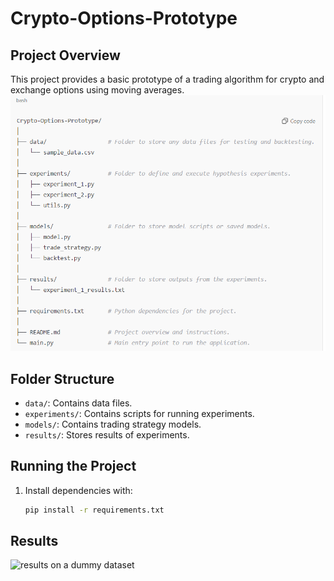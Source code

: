 # Crypto-Options-Prototype

## Project Overview
This project provides a basic prototype of a trading algorithm for crypto and exchange options using moving averages.
![Project Diagram](https://github.com/dijasila/Crypto-Options-Prototype/blob/master/image/resp_struct.PNG)
## Folder Structure
- `data/`: Contains data files.
- `experiments/`: Contains scripts for running experiments.
- `models/`: Contains trading strategy models.
- `results/`: Stores results of experiments.

## Running the Project
1. Install dependencies with:
   ```bash
   pip install -r requirements.txt
## Results
![results on a dummy dataset](https://github.com/dijasila/Crypto-Options-Prototype/blob/master/image/crypto_trading_strategy_plot.png)
